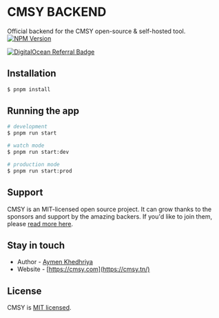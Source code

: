 # CMSY BACKEND

Official backend for the CMSY open-source & self-hosted tool.  
<a href="https://www.npmjs.com/~nestjscore" target="_blank"><img src="https://img.shields.io/npm/v/@nestjs/core.svg" alt="NPM Version" /></a>

<a href="https://www.digitalocean.com/?refcode=3f8ec28e3c6f&utm_campaign=Referral_Invite&utm_medium=Referral_Program&utm_source=badge"><img src="https://web-platforms.sfo2.digitaloceanspaces.com/WWW/Badge%202.svg" alt="DigitalOcean Referral Badge" /></a>

</p>
  <!--[![Backers on Open Collective](https://opencollective.com/nest/backers/badge.svg)](https://opencollective.com/nest#backer)
  [![Sponsors on Open Collective](https://opencollective.com/nest/sponsors/badge.svg)](https://opencollective.com/nest#sponsor)-->

## Installation

```bash
$ pnpm install
```

## Running the app

```bash
# development
$ pnpm run start

# watch mode
$ pnpm run start:dev

# production mode
$ pnpm run start:prod
```

## Support

CMSY is an MIT-licensed open source project. It can grow thanks to the sponsors and support by the amazing backers. If you'd like to join them, please [read more here](https://docs.cmsy.tn).

## Stay in touch

- Author - [Aymen Khedhriya](https://aymkh.tn)
- Website - [https://cmsy.com](https://cmsy.tn/)

## License

CMSY is [MIT licensed](LICENSE).
